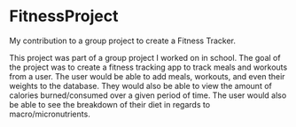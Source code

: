 # FitnessProject
My contribution to a group project to create a Fitness Tracker.

This project was part of a group project I worked on in school. 
The goal of the project was to create a fitness tracking app to track meals and workouts from a user. 
The user would be able to add meals, workouts, and even their weights to the database. 
They would also be able to view the amount of calories burned/consumed over a given period of time. 
The user would also be able to see the breakdown of their diet in regards to macro/micronutrients.
